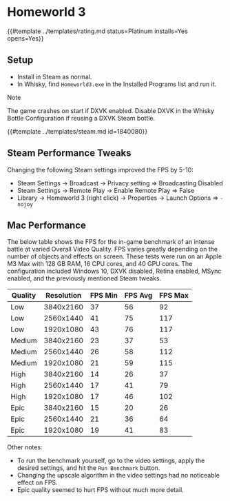 # Homeworld 3
<!-- script:Aliases [] -->

{{#template ../templates/rating.md status=Platinum installs=Yes opens=Yes}}

## Setup

- Install in Steam as normal.
- In Whisky, find `Homeworld3.exe` in the Installed Programs list and run it.

> [!NOTE]
> The game crashes on start if DXVK enabled. Disable DXVK in the Whisky Bottle Configuration if reusing a DXVK Steam bottle.

{{#template ../templates/steam.md id=1840080}}

## Steam Performance Tweaks

Changing the following Steam settings improved the FPS by 5-10:
- Steam Settings -> Broadcast -> Privacy setting => Broadcasting Disabled
- Steam Settings -> Remote Play -> Enable Remote Play => False
- Library -> Homeworld 3 (right click) -> Properties -> Launch Options => `-nojoy`

## Mac Performance

The below table shows the FPS for the in-game benchmark of an intense battle at varied Overall Video Quality.
FPS varies greatly depending on the number of objects and effects on screen. 
These tests were run on an Apple M3 Max with 128 GB RAM, 16 CPU cores, and 40 GPU cores.
The configuration included Windows 10, DXVK disabled, Retina enabled, MSync enabled, and the previously mentioned Steam tweaks.

| Quality | Resolution | FPS Min | FPS Avg | FPS Max |
|---------|------------|---------|---------|---------|
| Low     | 3840x2160  | 37      | 56      | 92      |
| Low     | 2560x1440  | 41      | 75      | 117     |
| Low     | 1920x1080  | 43      | 76      | 117     |
| Medium  | 3840x2160  | 23      | 37      | 53      |
| Medium  | 2560x1440  | 26      | 58      | 112     |
| Medium  | 1920x1080  | 21      | 59      | 115     |
| High    | 3840x2160  | 14      | 26      | 37      |
| High    | 2560x1440  | 17      | 41      | 79      |
| High    | 1920x1080  | 17      | 46      | 102     |
| Epic    | 3840x2160  | 15      | 20      | 26      |
| Epic    | 2560x1440  | 21      | 36      | 64      |
| Epic    | 1920x1080  | 19      | 41      | 83      |

Other notes:
- To run the benchmark yourself, go to the video settings, apply the desired settings, and hit the `Run Benchmark` button.
- Changing the upscale algorithm in the video settings had no noticeable effect on FPS.
- Epic quality seemed to hurt FPS without much more detail.
